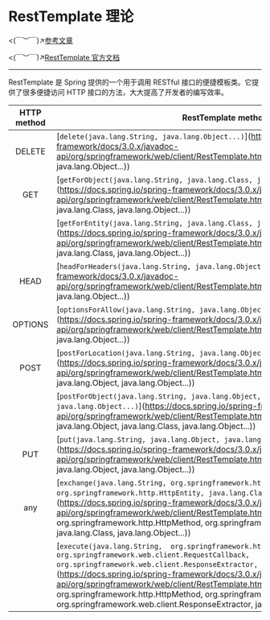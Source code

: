 # RestTemplate 理论

<(￣︶￣)↗[参考文章](https://www.jianshu.com/p/0fd5f3f64137)

<(￣︶￣)↗[RestTemplate 官方文档](https://docs.spring.io/spring-framework/docs/3.0.x/javadoc-api/org/springframework/web/client/RestTemplate.html)

---

RestTemplate 是 Spring 提供的一个用于调用 RESTful 接口的便捷模板类。它提供了很多便捷访问 HTTP 接口的方法，大大提高了开发者的编写效率。

| HTTP method | RestTemplate methods                                         |
| :---------: | ------------------------------------------------------------ |
|   DELETE    | [`delete(java.lang.String, java.lang.Object...)`](https://docs.spring.io/spring-framework/docs/3.0.x/javadoc-api/org/springframework/web/client/RestTemplate.html#delete(java.lang.String, java.lang.Object...)) |
|     GET     | [`getForObject(java.lang.String, java.lang.Class, java.lang.Object...)`](https://docs.spring.io/spring-framework/docs/3.0.x/javadoc-api/org/springframework/web/client/RestTemplate.html#getForObject(java.lang.String, java.lang.Class, java.lang.Object...)) |
|             | [`getForEntity(java.lang.String, java.lang.Class, java.lang.Object...)`](https://docs.spring.io/spring-framework/docs/3.0.x/javadoc-api/org/springframework/web/client/RestTemplate.html#getForEntity(java.lang.String, java.lang.Class, java.lang.Object...)) |
|    HEAD     | [`headForHeaders(java.lang.String, java.lang.Object...)`](https://docs.spring.io/spring-framework/docs/3.0.x/javadoc-api/org/springframework/web/client/RestTemplate.html#headForHeaders(java.lang.String, java.lang.Object...)) |
|   OPTIONS   | [`optionsForAllow(java.lang.String, java.lang.Object...)`](https://docs.spring.io/spring-framework/docs/3.0.x/javadoc-api/org/springframework/web/client/RestTemplate.html#optionsForAllow(java.lang.String, java.lang.Object...)) |
|    POST     | [`postForLocation(java.lang.String, java.lang.Object, java.lang.Object...)`](https://docs.spring.io/spring-framework/docs/3.0.x/javadoc-api/org/springframework/web/client/RestTemplate.html#postForLocation(java.lang.String, java.lang.Object, java.lang.Object...)) |
|             | [`postForObject(java.lang.String, java.lang.Object, java.lang.Class, java.lang.Object...)`](https://docs.spring.io/spring-framework/docs/3.0.x/javadoc-api/org/springframework/web/client/RestTemplate.html#postForObject(java.lang.String, java.lang.Object, java.lang.Class, java.lang.Object...)) |
|     PUT     | [`put(java.lang.String, java.lang.Object, java.lang.Object...)`](https://docs.spring.io/spring-framework/docs/3.0.x/javadoc-api/org/springframework/web/client/RestTemplate.html#put(java.lang.String, java.lang.Object, java.lang.Object...)) |
|     any     | [`exchange(java.lang.String, org.springframework.http.HttpMethod, org.springframework.http.HttpEntity, java.lang.Class, java.lang.Object...)`](https://docs.spring.io/spring-framework/docs/3.0.x/javadoc-api/org/springframework/web/client/RestTemplate.html#exchange(java.lang.String, org.springframework.http.HttpMethod, org.springframework.http.HttpEntity, java.lang.Class, java.lang.Object...)) |
|             | [`execute(java.lang.String,  org.springframework.http.HttpMethod,  org.springframework.web.client.RequestCallback,  org.springframework.web.client.ResponseExtractor, java.lang.Object...)`](https://docs.spring.io/spring-framework/docs/3.0.x/javadoc-api/org/springframework/web/client/RestTemplate.html#execute(java.lang.String, org.springframework.http.HttpMethod, org.springframework.web.client.RequestCallback, org.springframework.web.client.ResponseExtractor, java.lang.Object...)) |

